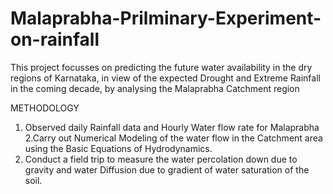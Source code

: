 # Malaprabha-Prilminary-Experiment-on-rainfall
This project focusses on predicting the future water availability in the dry regions of Karnataka, in view of the expected Drought and Extreme Rainfall in the coming decade, by analysing the Malaprabha Catchment region


METHODOLOGY
1. Observed daily Rainfall data and Hourly Water flow rate for Malaprabha
2.Carry out Numerical Modeling of the water flow in the Catchment area  using the Basic Equations of Hydrodynamics.
3. Conduct a field trip to measure the water percolation down due to gravity and water Diffusion due to gradient of water saturation of the soil.
